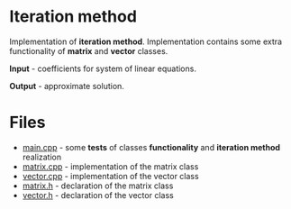 # Iteration method

Implementation of **iteration method**. Implementation contains some extra functionality of **matrix** and **vector** classes. 

**Input** - coefficients for system of linear equations.

**Output** - approximate solution.

# Files

* [main.cpp](https://github.com/EjenY-Poltavchiny/CPLUS-practice/blob/main/Iteration_method/main.cpp) - some **tests** of classes **functionality** and **iteration method** realization 
* [matrix.cpp](https://github.com/EjenY-Poltavchiny/CPLUS-practice/blob/main/Iteration_method/matrix.cpp) - implementation of the matrix class
* [vector.cpp](https://github.com/EjenY-Poltavchiny/CPLUS-practice/blob/main/Iteration_method/vector.cpp) - implementation of the vector class
* [matrix.h](https://github.com/EjenY-Poltavchiny/CPLUS-practice/blob/main/Iteration_method/matrix.h) - declaration of the matrix class
* [vector.h](https://github.com/EjenY-Poltavchiny/CPLUS-practice/blob/main/Iteration_method/vector.h) - declaration of the vector class

